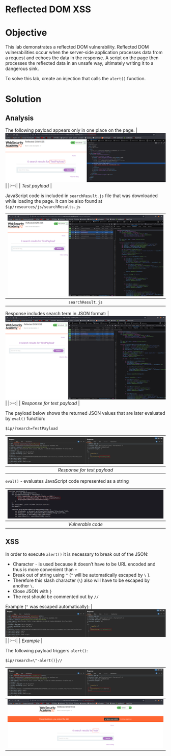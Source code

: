 # Reflected DOM XSS
# Objective
This lab demonstrates a reflected DOM vulnerability. Reflected DOM vulnerabilities occur when the server-side application processes data from a request and echoes the data in the response. A script on the page then processes the reflected data in an unsafe way, ultimately writing it to a dangerous sink.

To solve this lab, create an injection that calls the `alert()` function.

# Solution
## Analysis
The following payload appears only in one place on the page.
|![](Images/image-35.png)|
|:--:| 
| *Test payload* |

JavaScript code is included in `searchResult.js` file that was downloaded while loading the page. It can be also found at `$ip/resources/js/searchResults.js`

|![](Images/image-36.png)|
|:--:| 
| `searchResult.js` |

Response includes search term in JSON format:
|![](Images/image-36.png)|
|:--:| 
| *Response for test payload* |

The payload below shows the returned JSON values that are later evaluated by `eval()` function:
```
$ip/?search=TestPayload
```
|![](Images/image-38.png)|
|:--:| 
| *Response for test payload* |

`eval()` - evaluates JavaScript code represented as a string

|![](Images/image-39.png)|
|:--:| 
| *Vulnerable code* |

## XSS
In order to execute `alert()` it is necessary to break out of the JSON:
- Character `-` is used because it doesn’t have to be URL encoded and thus is more convenient than `+`
- Break out of string using  `"`  (`"` will be automatically escaped by  `\` ).
- Therefore this slash character (`\`) also will have to be escaped by another `\`.
- Close JSON with `}` 
- The rest should be commented out by `//`

Example (`"`  was escaped automatically):
|![](Images/image-40.png)|
|:--:| 
| *Example* |

The following payload triggers `alert()`:
```
$ip/?search=\"-alert()}//
```

|![](Images/image-41.png)|
|:--:| 
|![](Images/image-42.png)|
